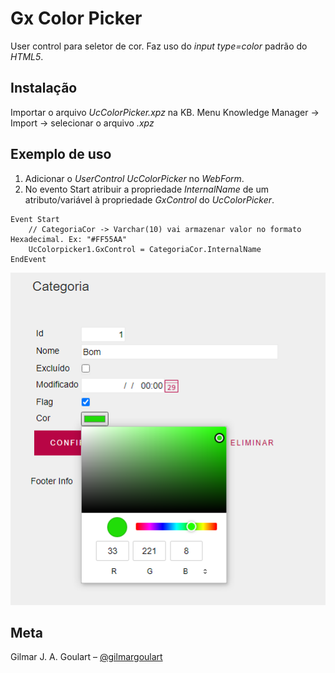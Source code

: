 # Gx Color Picker
User control para seletor de cor. Faz uso do _input type=color_ padrão do _HTML5_.

## Instalação
Importar o arquivo _UcColorPicker.xpz_ na KB.
    Menu Knowledge Manager -> Import -> selecionar o arquivo _.xpz_

## Exemplo de uso
1) Adicionar o _UserControl_ _UcColorPicker_ no _WebForm_.
2) No evento Start atribuir a propriedade _InternalName_ de um atributo/variável à propriedade _GxControl_ do _UcColorPicker_.

```Gx
Event Start
    // CategoriaCor -> Varchar(10) vai armazenar valor no formato Hexadecimal. Ex: "#FF55AA"
    UcColorpicker1.GxControl = CategoriaCor.InternalName
EndEvent
```

![Em execução](print.png)

## Meta
Gilmar J. A. Goulart – [@gilmargoulart](https://github.com/gilmargoulart)
